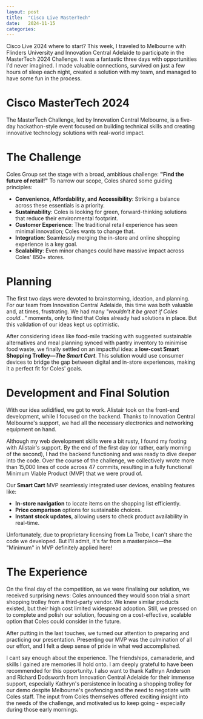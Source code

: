 ```yaml
---
layout: post
title:  "Cisco Live MasterTech"
date:   2024-11-15
categories:
---
```


Cisco Live 2024 where to start?
This week, I traveled to Melbourne with Flinders University and Innovation Central Adelaide to participate in the MasterTech 2024 Challenge. It was a fantastic three days with opportunities I'd never imagined. I made valuable connections, survived on just a few hours of sleep each night, created a solution with my team, and managed to have some fun in the process.

# Cisco MasterTech 2024
The MasterTech Challenge, led by Innovation Central Melbourne, is a five-day hackathon-style event focused on building technical skills and creating innovative technology solutions with real-world impact.

# The Challenge
Coles Group set the stage with a broad, ambitious challenge: **"Find the future of retail!"** To narrow our scope, Coles shared some guiding principles:
- **Convenience, Affordability, and Accessibility**: Striking a balance across these essentials is a priority.
- **Sustainability**: Coles is looking for green, forward-thinking solutions that reduce their environmental footprint.
- **Customer Experience**: The traditional retail experience has seen minimal innovation; Coles wants to change that.
- **Integration**: Seamlessly merging the in-store and online shopping experience is a key goal.
- **Scalability**: Even minor changes could have massive impact across Coles' 850+ stores.

# Planning
The first two days were devoted to brainstorming, ideation, and planning. For our team from Innovation Central Adelaide, this time was both valuable and, at times, frustrating. We had many *"wouldn't it be great if Coles could…"* moments, only to find that Coles already had solutions in place. But this validation of our ideas kept us optimistic.

After considering ideas like food-mile tracking with suggested sustainable alternatives and meal planning synced with pantry inventory to minimise food waste, we finally settled on an impactful idea: a **low-cost Smart Shopping Trolley—*The Smart Cart***. This solution would use consumer devices to bridge the gap between digital and in-store experiences, making it a perfect fit for Coles' goals.

# Development and Final Solution
With our idea solidified, we got to work. Alistair took on the front-end development, while I focused on the backend. Thanks to Innovation Central Melbourne's support, we had all the necessary electronics and networking equipment on hand.

Although my web development skills were a bit rusty, I found my footing with Alistair's support. By the end of the first day (or rather, early morning of the second), I had the backend functioning and was ready to dive deeper into the code. Over the course of the challenge, we collectively wrote more than 15,000 lines of code across 47 commits, resulting in a fully functional Minimum Viable Product (MVP) that we were proud of.

Our **Smart Cart** MVP seamlessly integrated user devices, enabling features like:
- **In-store navigation** to locate items on the shopping list efficiently.
- **Price comparison** options for sustainable choices.
- **Instant stock updates**, allowing users to check product availability in real-time.

Unfortunately, due to proprietary licensing from La Trobe, I can't share the code we developed. But I'll admit, it's far from a masterpiece—the "Minimum" in MVP definitely applied here!


# The Experience
On the final day of the competition, as we were finalising our solution, we received surprising news: Coles announced they would soon trial a smart shopping trolley from a third-party vendor. We knew similar products existed, but their high cost limited widespread adoption. Still, we pressed on to complete and polish our solution, focusing on a cost-effective, scalable option that Coles could consider in the future.

After putting in the last touches, we turned our attention to preparing and practicing our presentation. Presenting our MVP was the culmination of all our effort, and I felt a deep sense of pride in what wed accomplished.


I cant say enough about the experience. The friendships, camaraderie, and skills I gained are memories Ill hold onto. I am deeply grateful to have been recommended for this opportunity. I also want to thank Kathryn Anderson and Richard Dodsworth from Innovation Central Adelaide for their immense support, especially Kathryn's persistence in locating a shopping trolley for our demo despite Melbourne's geofencing and the need to negotiate with Coles staff. The input from Coles themselves offered exciting insight into the needs of the challenge, and motivated us to keep going - especially during those early mornings.
